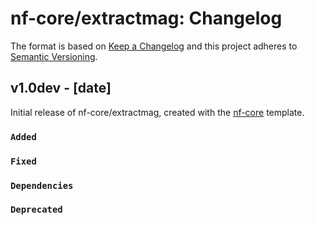 # nf-core/extractmag: Changelog

The format is based on [Keep a Changelog](https://keepachangelog.com/en/1.0.0/)
and this project adheres to [Semantic Versioning](https://semver.org/spec/v2.0.0.html).

## v1.0dev - [date]

Initial release of nf-core/extractmag, created with the [nf-core](https://nf-co.re/) template.

### `Added`

### `Fixed`

### `Dependencies`

### `Deprecated`

